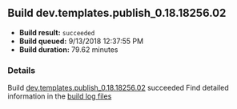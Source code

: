 ## Build dev.templates.publish_0.18.18256.02
- **Build result:** `succeeded`
- **Build queued:** 9/13/2018 12:37:55 PM
- **Build duration:** 79.62 minutes
### Details
Build [dev.templates.publish_0.18.18256.02](https://winappstudio.visualstudio.com/web/build.aspx?pcguid=a4ef43be-68ce-4195-a619-079b4d9834c2&builduri=vstfs%3a%2f%2f%2fBuild%2fBuild%2f26250) succeeded
Find detailed information in the [build log files](https://uwpctdiags.blob.core.windows.net/buildlogs/dev.templates.publish_0.18.18256.02_logs.zip)
